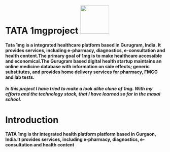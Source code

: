 

# TATA 1mgproject <img src="https://img.1mg.com/images/1mg-logo-large.png" width="90px">
#### Tata 1mg is a integrated healthcare platform based in Gurugram, India. It provides services, including e-pharmacy, diagnostics, e-consultation and health content.The primary goal of 1mg is to make healthcare accessible and economical.The Gurugram based digital health startup maintains an online medicine database with information on side effects; generic substitutes, and provides home delivery services for  pharmacy, FMCG and lab tests. 

##### In this project I have tried to make a look alike clone of 1mg. With my efforts and the technology stack, that I have learned so far in the masai school.

# Introduction

#### TATA 1mg is thr integrated health platform platform based in Gurgaon, India.It provides services, including e-pharmacy, diagnostics, e-consultation and health content

